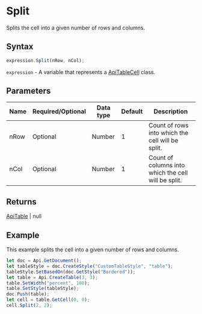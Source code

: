 # Split

Splits the cell into a given number of rows and columns.

## Syntax

```javascript
expression.Split(nRow, nCol);
```

`expression` - A variable that represents a [ApiTableCell](../ApiTableCell.md) class.

## Parameters

| **Name** | **Required/Optional** | **Data type** | **Default** | **Description** |
| ------------- | ------------- | ------------- | ------------- | ------------- |
| nRow | Optional | Number | 1 | Count of rows into which the cell will be split. |
| nCol | Optional | Number | 1 | Count of columns into which the cell will be split. |

## Returns

[ApiTable](../../ApiTable/ApiTable.md) \| null

## Example

This example splits the cell into a given number of rows and columns.

```javascript editor-
let doc = Api.GetDocument();
let tableStyle = doc.CreateStyle("CustomTableStyle", "table");
tableStyle.SetBasedOn(doc.GetStyle("Bordered"));
let table = Api.CreateTable(3, 3);
table.SetWidth("percent", 100);
table.SetStyle(tableStyle);
doc.Push(table);
let cell = table.GetCell(0, 0);
cell.Split(2, 2);
```

